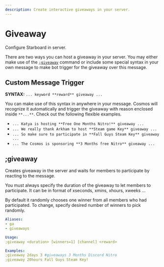 ```yaml
---
description: Create interactive giveaways in your server.
---
```


# Giveaway

Configure Starboard in server.

There are two ways you can host a giveaway in your server. You may either make use of the [`;giveaway`](#giveaway) command or include some special syntax in your own message to make bot trigger for the giveaway over this message.

## Custom Message Trigger

**SYNTAX:** `... keyword **reward** giveaway ...`

You can make use of this syntax in anywhere in your message. Cosmos will recognize it automatically and trigger the giveaway with reason enclosed inside `**...**`. Check out the following flexible examples.

- `... Katya is hosting **Free One Months Nitro!** giveaway ...`
- `... We really thank Arkham to host **Steam game Key** giveaway ...`
- `... So make sure to participate in **Fall Guys Steam Key** giveaway ...`
- `... The Cosmos is sponsoring **3 Months free Nitro** giveaway ...` 


## ;giveaway

Creates giveaway in the server and waits for members to participate by reacting to the message.

You must always specify the duration of the giveaway to let members to participate. It can be in format of xseconds, xmins, xhours, xweeks ...

By default it randomly chooses one winner from all members who had participated. To change, specify desired number of winners to pick randomly.

```yaml
Aliases:
- ga
- giveaways

Usage:
;giveaway <duration> [winners=1] [channel] <reward>

Examples:
;giveaway 2days 3 #giveaways 3 Months Discord Nitro
;giveaway 20hours Fall Guys Steam Key!
```
